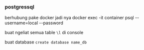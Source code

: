 ### postgressql
berhubung pake docker jadi nya docker exec -it container psql --username=local --password


buat ngeliat semua table `\l` di console

buat database `create database name_db`